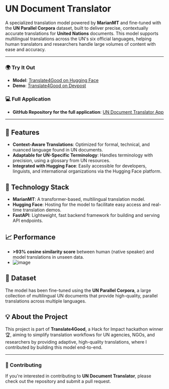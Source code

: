 # UN Document Translator

A specialized translation model powered by **MarianMT** and fine-tuned with the **UN Parallel Corpora** dataset, built to deliver precise, contextually accurate translations for **United Nations** documents. This model supports multilingual translations across the UN's six official languages, helping human translators and researchers handle large volumes of content with ease and accuracy.

---

### 🌍 Try It Out
- **Model**: [Translate4Good on Hugging Face](https://huggingface.co/ag4sh1/Translate4Good)
- **Demo**: [Translate4Good on Devpost](https://devpost.com/software/translate4good)

### 💻 Full Application
- **GitHub Repository for the full application**: [UN Document Translator App](https://github.com/rajashekarcs2023/un-translation-system/tree/main)

---

## 🔧 Features
- **Context-Aware Translations**: Optimized for formal, technical, and nuanced language found in UN documents.
- **Adaptable for UN-Specific Terminology**: Handles terminology with precision, using a glossary from UN resources.
- **Integrated with Hugging Face**: Easily accessible for developers, linguists, and international organizations via the Hugging Face platform.

## 🚀 Technology Stack
- **MarianMT**: A transformer-based, multilingual translation model.
- **Hugging Face**: Hosting for the model to facilitate easy access and real-time translation demos.
- **FastAPI**: Lightweight, fast backend framework for building and serving API endpoints.

## 📈 Performance
- **>93% cosine similarity score** between human (native speaker) and model translations in unseen data.
- ![image](https://github.com/user-attachments/assets/b2f00527-6322-4527-b203-8133b934bfdf)

## 📄 Dataset
The model has been fine-tuned using the **UN Parallel Corpora**, a large collection of multilingual UN documents that provide high-quality, parallel translations across multiple languages. 

## 💡 About the Project
This project is part of **Translate4Good**, a Hack for Impact hackathon winner 🏆, aiming to simplify translation workflows for UN agencies, NGOs, and researchers by providing adaptive, high-quality translations, where I contributed by building this model end-to-end.

---

### 🤝 Contributing
If you're interested in contributing to **UN Document Translator**, please check out the repository and submit a pull request.
